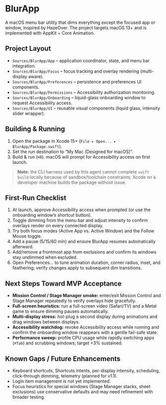 # BlurApp

A macOS menu bar utility that dims everything except the focused app or window, inspired by HazeOver. The project targets macOS 13+ and is implemented with AppKit + Core Animation.

## Project Layout

- `Sources/BlurApp/App` – application coordinator, state, and menu bar integration.
- `Sources/BlurApp/Focus` – focus tracking and overlay rendering (multi-display aware).
- `Sources/BlurApp/Preferences` – persistence and preferences UI components.
- `Sources/BlurApp/Permissions` – Accessibility authorization monitoring.
- `Sources/BlurApp/Onboarding` – liquid-glass onboarding window to request Accessibility access.
- `Sources/BlurApp/UI` – reusable visual components (liquid glass, intensity slider wrapper).

## Building & Running

1. Open the package in Xcode 15+ (`File ▸ Open... ▸ BlurApp/Package.swift`).
2. Set the run destination to “My Mac (Designed for macOS)”.
3. Build & run (`⌘R`). macOS will prompt for Accessibility access on first launch.

> **Note:** the CLI harness used by this agent cannot complete `swift build` locally because of sandbox/toolchain constraints; Xcode on a developer machine builds the package without issue.

## First-Run Checklist

1. At launch, approve Accessibility access when prompted (or use the onboarding window’s shortcut button).
2. Toggle dimming from the menu bar and adjust intensity to confirm overlays render on every connected display.
3. Try both focus modes (Active App vs. Active Window) and the Follow Mouse toggle.
4. Add a pause (5/15/60 min) and ensure BlurApp resumes automatically afterward.
5. Add/remove a frontmost app from exclusions and confirm its windows stay undimmed when excluded.
6. Open Preferences… to tune animation duration, corner radius, inset, and feathering; verify changes apply to subsequent dim transitions.

## Next Steps Toward MVP Acceptance

- **Mission Control / Stage Manager smoke:** enter/exit Mission Control and Stage Manager repeatedly to verify overlays hide gracefully.
- **Full-screen heuristics:** run a full-screen video (Safari/TV) and a Metal game to ensure dimming pauses automatically.
- **Multi-display stress:** hot-plug a second display during animations and drag windows between displays.
- **Accessibility watchdog:** revoke Accessibility access while running and confirm the onboarding window reappears with a gentle fail-safe state.
- **Performance sweep:** profile CPU usage while rapidly switching apps (`⌘Tab`) and scrubbing windows; target <3% sustained.

## Known Gaps / Future Enhancements

- Keyboard shortcuts, Shortcuts intents, per-display intensity, scheduling, click-through dimming, telemetry (planned for v1.1).
- Login item management is not yet implemented.
- Focus heuristics for special windows (Stage Manager stacks, sheet exclusions) use conservative defaults and may need refinement with broader testing.
